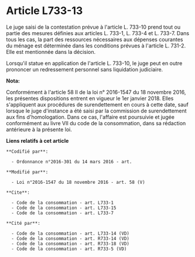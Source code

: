 # Article L733-13

Le juge saisi de la contestation prévue à l'article L. 733-10 prend tout ou partie des mesures définies aux articles L.
733-1, L. 733-4 et L. 733-7. Dans tous les cas, la part des ressources nécessaires aux dépenses courantes du ménage est
déterminée dans les conditions prévues à l'article L. 731-2. Elle est mentionnée dans la décision. 

Lorsqu'il statue en application de l'article L. 733-10, le juge peut en outre prononcer un redressement personnel sans
liquidation judiciaire.

**Nota:**

Conformément à l'article 58 II de la loi n° 2016-1547 du 18 novembre 2016, les présentes dispositions entrent en vigueur le
1er janvier 2018. Elles s'appliquent aux procédures de surendettement en cours à cette date, sauf lorsque le juge d'instance
a été saisi par la commission de surendettement aux fins d'homologation. Dans ce cas, l'affaire est poursuivie et jugée
conformément au livre VII du code de la consommation, dans sa rédaction antérieure à la présente loi.

**Liens relatifs à cet article**

	**Codifié par**:

	  - Ordonnance n°2016-301 du 14 mars 2016 - art.

	**Modifié par**:

	  - Loi n°2016-1547 du 18 novembre 2016 - art. 58 (V)

	**Cite**:

	  - Code de la consommation - art. L733-1
	  - Code de la consommation - art. L733-15
	  - Code de la consommation - art. L733-7

	**Cité par**:

	  - Code de la consommation - art. L733-14 (VD)
	  - Code de la consommation - art. R733-14 (VD)
	  - Code de la consommation - art. R733-18 (VD)
	  - Code de la consommation - art. R733-5 (VD)
